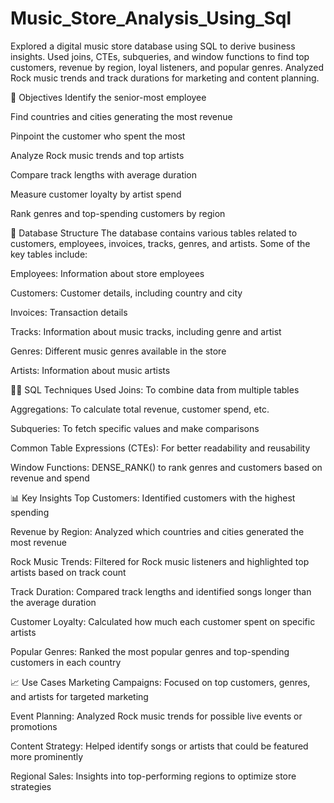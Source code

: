 # Music_Store_Analysis_Using_Sql
Explored a digital music store database using SQL to derive business insights. Used joins, CTEs, subqueries, and window functions to find top customers, revenue by region, loyal listeners, and popular genres. Analyzed Rock music trends and track durations for marketing and content planning.

📌 Objectives
Identify the senior-most employee

Find countries and cities generating the most revenue

Pinpoint the customer who spent the most

Analyze Rock music trends and top artists

Compare track lengths with average duration

Measure customer loyalty by artist spend

Rank genres and top-spending customers by region

🧾 Database Structure
The database contains various tables related to customers, employees, invoices, tracks, genres, and artists. Some of the key tables include:

Employees: Information about store employees

Customers: Customer details, including country and city

Invoices: Transaction details

Tracks: Information about music tracks, including genre and artist

Genres: Different music genres available in the store

Artists: Information about music artists

🧑‍💻 SQL Techniques Used
Joins: To combine data from multiple tables

Aggregations: To calculate total revenue, customer spend, etc.

Subqueries: To fetch specific values and make comparisons

Common Table Expressions (CTEs): For better readability and reusability

Window Functions: DENSE_RANK() to rank genres and customers based on revenue and spend

📊 Key Insights
Top Customers: Identified customers with the highest spending

Revenue by Region: Analyzed which countries and cities generated the most revenue

Rock Music Trends: Filtered for Rock music listeners and highlighted top artists based on track count

Track Duration: Compared track lengths and identified songs longer than the average duration

Customer Loyalty: Calculated how much each customer spent on specific artists

Popular Genres: Ranked the most popular genres and top-spending customers in each country

📈 Use Cases
Marketing Campaigns: Focused on top customers, genres, and artists for targeted marketing

Event Planning: Analyzed Rock music trends for possible live events or promotions

Content Strategy: Helped identify songs or artists that could be featured more prominently

Regional Sales: Insights into top-performing regions to optimize store strategies
